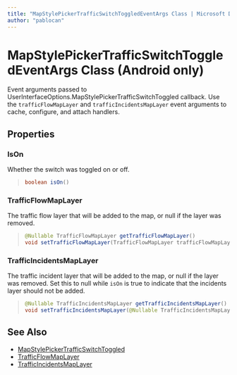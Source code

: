 ```yaml
---
title: "MapStylePickerTrafficSwitchToggledEventArgs Class | Microsoft Docs"
author: "pablocan"
---
```


# MapStylePickerTrafficSwitchToggledEventArgs Class (Android only)

Event arguments passed to UserInterfaceOptions.MapStylePickerTrafficSwitchToggled callback. Use the `trafficFlowMapLayer` and `trafficIncidentsMapLayer` event arguments to cache, configure, and attach handlers.

## Properties

### IsOn

Whether the switch was toggled on or off.

>```java
> boolean isOn()
>```

### TrafficFlowMapLayer

The traffic flow layer that will be added to the map, or null if the layer was removed.

>```java
> @Nullable TrafficFlowMapLayer getTrafficFlowMapLayer()
> void setTrafficFlowMapLayer(TrafficFlowMapLayer trafficFlowMapLayer)
>```

### TrafficIncidentsMapLayer

The traffic incident layer that will be added to the map, or null if the layer was removed. Set this to null while `isOn` is true to indicate that the incidents layer should not be added.

>```java
> @Nullable TrafficIncidentsMapLayer getTrafficIncidentsMapLayer()
> void setTrafficIncidentsMapLayer(@Nullable TrafficIncidentsMapLayer trafficIncidentsMapLayer)
>```


## See Also

* [MapStylePickerTrafficSwitchToggled](OnMapStylePickerTrafficSwitchToggledListener-interace.md)
* [TrafficFlowMapLayer](../TrafficFlowMapLayer-class.md)
* [TrafficIncidentsMapLayer](../TrafficIncidentsMapLayer-class.md)

